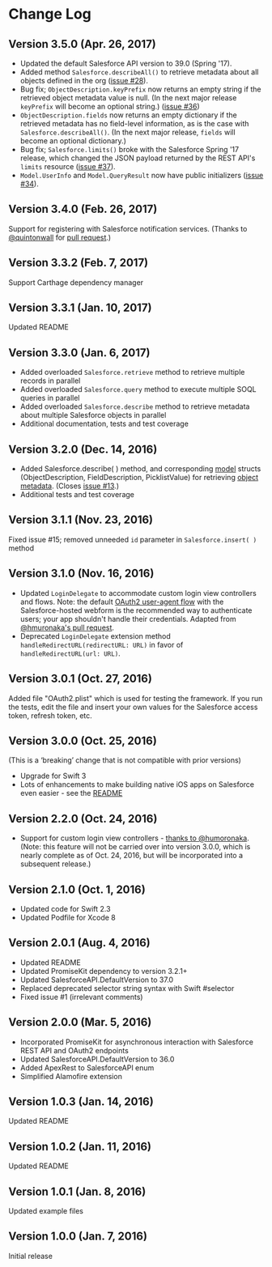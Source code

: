 # Change Log

## Version 3.5.0 (Apr. 26, 2017)
- Updated the default Salesforce API version to 39.0 (Spring '17).
- Added method `Salesforce.describeAll()` to retrieve metadata about all objects defined in the org ([issue #28](https://github.com/mike4aday/SwiftlySalesforce/issues/28)).
- Bug fix; `ObjectDescription.keyPrefix` now returns an empty string if the retrieved object metadata value is null. (In the next major release `keyPrefix` will become an optional string.) ([issue #36](https://github.com/mike4aday/SwiftlySalesforce/issues/36))
- `ObjectDescription.fields` now returns an empty dictionary if the retrieved metadata has no field-level information, as is the case with `Salesforce.describeAll()`. (In the next major release, `fields` will become an optional dictionary.)
- Bug fix; `Salesforce.limits()` broke with the Salesforce Spring '17 release, which changed the JSON payload returned by the REST API's `limits` resource ([issue #37](https://github.com/mike4aday/SwiftlySalesforce/issues/37)).
- `Model.UserInfo` and `Model.QueryResult` now have public initializers ([issue #34](https://github.com/mike4aday/SwiftlySalesforce/issues/34)).

## Version 3.4.0 (Feb. 26, 2017)
Support for registering with Salesforce notification services.
(Thanks to [@quintonwall](https://github.com/quintonwall) for [pull request](https://github.com/mike4aday/SwiftlySalesforce/pull/24).)

## Version 3.3.2 (Feb. 7, 2017)
Support Carthage dependency manager

## Version 3.3.1 (Jan. 10, 2017)
Updated README

## Version 3.3.0 (Jan. 6, 2017)
- Added overloaded `Salesforce.retrieve` method to retrieve multiple records in parallel
- Added overloaded `Salesforce.query` method to execute multiple SOQL queries in parallel
- Added overloaded `Salesforce.describe` method to retrieve metadata about multiple Salesforce objects in parallel
- Additional documentation, tests and test coverage

## Version 3.2.0 (Dec. 14, 2016)
- Added Salesforce.describe( ) method, and corresponding [model](https://github.com/mike4aday/SwiftlySalesforce/blob/master/Pod/Classes/Model.swift) structs (ObjectDescription, FieldDescription, PicklistValue) for retrieving [object metadata](https://developer.salesforce.com/docs/atlas.en-us.api_rest.meta/api_rest/dome_sobject_describe.htm). (Closes [issue #13](https://github.com/mike4aday/SwiftlySalesforce/issues/13).)
- Additional tests and test coverage

## Version 3.1.1 (Nov. 23, 2016)
Fixed issue #15; removed unneeded `id` parameter in `Salesforce.insert( )` method

## Version 3.1.0 (Nov. 16, 2016)
- Updated `LoginDelegate` to accommodate custom login view controllers and flows. Note: the default [OAuth2 user-agent flow](https://developer.salesforce.com/docs/atlas.en-us.api_rest.meta/api_rest/intro_understanding_user_agent_oauth_flow.htm) with the Salesforce-hosted webform is the recommended way to authenticate users; your app shouldn't handle their credentials. Adapted from [@hmuronaka's pull request](https://github.com/mike4aday/SwiftlySalesforce/pull/14).
- Deprecated `LoginDelegate` extension method `handleRedirectURL(redirectURL: URL)` in favor of `handleRedirectURL(url: URL)`.

## Version 3.0.1 (Oct. 27, 2016)
Added file "OAuth2.plist" which is used for testing the framework. If you run the tests, edit the file and insert your own values for the Salesforce access token, refresh token, etc. 

## Version 3.0.0 (Oct. 25, 2016)
(This is a ‘breaking’ change that is not compatible with prior versions)
- Upgrade for Swift 3
- Lots of enhancements to make building native iOS apps on Salesforce even easier - see the [README](./README.md)

## Version 2.2.0 (Oct. 24, 2016)
- Support for custom login view controllers - [thanks to @humoronaka](https://github.com/mike4aday/SwiftlySalesforce/pull/10). (Note: this feature will not be carried over into version 3.0.0, which is nearly complete as of Oct. 24, 2016, but will be incorporated into a subsequent release.)

## Version 2.1.0 (Oct. 1, 2016)
- Updated code for Swift 2.3
- Updated Podfile for Xcode 8

## Version 2.0.1 (Aug. 4, 2016)
- Updated README
- Updated PromiseKit dependency to version 3.2.1+
- Updated SalesforceAPI.DefaultVersion to 37.0
- Replaced deprecated selector string syntax with Swift #selector
- Fixed issue #1 (irrelevant comments)

## Version 2.0.0 (Mar. 5, 2016)
- Incorporated PromiseKit for asynchronous interaction with Salesforce REST API and OAuth2 endpoints
- Updated SalesforceAPI.DefaultVersion to 36.0
- Added ApexRest to SalesforceAPI enum
- Simplified Alamofire extension

## Version 1.0.3 (Jan. 14, 2016)
Updated README

## Version 1.0.2 (Jan. 11, 2016)
Updated README

## Version 1.0.1 (Jan. 8, 2016)
Updated example files

## Version 1.0.0 (Jan. 7, 2016)
Initial release
